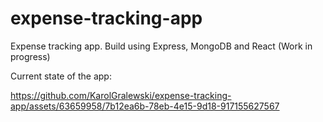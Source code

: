 # expense-tracking-app
Expense tracking app. Build using Express, MongoDB and React (Work in progress)

Current state of the app: 

https://github.com/KarolGralewski/expense-tracking-app/assets/63659958/7b12ea6b-78eb-4e15-9d18-917155627567



